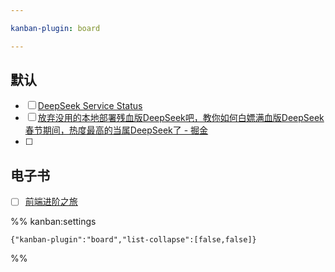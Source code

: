 ```yaml
---

kanban-plugin: board

---
```


## 默认

- [ ] [DeepSeek Service Status](https://status.deepseek.com/#)
- [ ] [放弃没用的本地部署残血版DeepSeek吧，教你如何白嫖满血版DeepSeek春节期间，热度最高的当属DeepSeek了 - 掘金](https://juejin.cn/post/7466832084486914083#heading-6)
- [ ] 


## 电子书

- [ ] [前端进阶之旅](https://interview.poetries.top/)




%% kanban:settings
```
{"kanban-plugin":"board","list-collapse":[false,false]}
```
%%